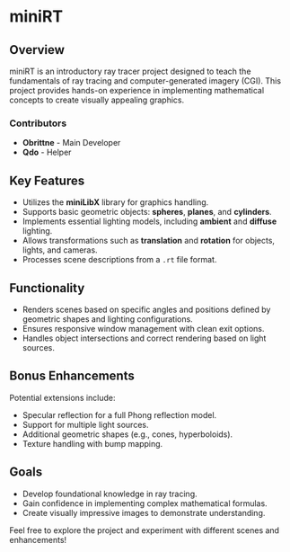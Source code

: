 # miniRT

## Overview
miniRT is an introductory ray tracer project designed to teach the fundamentals of ray tracing and computer-generated imagery (CGI). This project provides hands-on experience in implementing mathematical concepts to create visually appealing graphics.

### Contributors
- **Obrittne** - Main Developer
- **Qdo** - Helper

## Key Features
- Utilizes the **miniLibX** library for graphics handling.
- Supports basic geometric objects: **spheres**, **planes**, and **cylinders**.
- Implements essential lighting models, including **ambient** and **diffuse** lighting.
- Allows transformations such as **translation** and **rotation** for objects, lights, and cameras.
- Processes scene descriptions from a `.rt` file format.

## Functionality
- Renders scenes based on specific angles and positions defined by geometric shapes and lighting configurations.
- Ensures responsive window management with clean exit options.
- Handles object intersections and correct rendering based on light sources.

## Bonus Enhancements
Potential extensions include:
- Specular reflection for a full Phong reflection model.
- Support for multiple light sources.
- Additional geometric shapes (e.g., cones, hyperboloids).
- Texture handling with bump mapping.

## Goals
- Develop foundational knowledge in ray tracing.
- Gain confidence in implementing complex mathematical formulas.
- Create visually impressive images to demonstrate understanding.

Feel free to explore the project and experiment with different scenes and enhancements!
